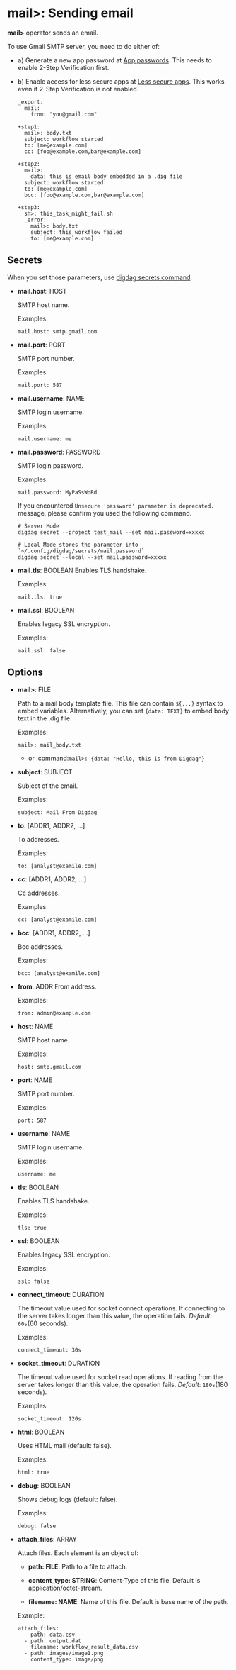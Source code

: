 # mail>: Sending email

**mail>** operator sends an email.

To use Gmail SMTP server, you need to do either of:

* a) Generate a new app password at [App passwords](https://security.google.com/settings/security/apppasswords). This needs to enable 2-Step Verification first.

* b) Enable access for less secure apps at [Less secure apps](https://www.google.com/settings/security/lesssecureapps). This works even if 2-Step Verification is not enabled.

      _export:
        mail:
          from: "you@gmail.com"

      +step1:
        mail>: body.txt
        subject: workflow started
        to: [me@example.com]
        cc: [foo@example.com,bar@example.com]

      +step2:
        mail>:
          data: this is email body embedded in a .dig file
        subject: workflow started
        to: [me@example.com]
        bcc: [foo@example.com,bar@example.com]

      +step3:
        sh>: this_task_might_fail.sh
        _error:
          mail>: body.txt
          subject: this workflow failed
          to: [me@example.com]

## Secrets

When you set those parameters, use [digdag secrets command](https://docs.digdag.io/command_reference.html#secrets).

* **mail.host**: HOST

  SMTP host name.

  Examples:

  ```
  mail.host: smtp.gmail.com
  ```

* **mail.port**: PORT

  SMTP port number.

  Examples:

  ```
  mail.port: 587
  ```

* **mail.username**: NAME

  SMTP login username.

  Examples:

  ```
  mail.username: me
  ```

* **mail.password**: PASSWORD

  SMTP login password.

  Examples:

  ```
  mail.password: MyPaSsWoRd
  ```
  
  If you encountered `Unsecure 'password' parameter is deprecated.` message, please confirm you used the following command.
  
  ```
  # Server Mode
  digdag secret --project test_mail --set mail.password=xxxxx
  
  # Local Mode stores the parameter into `~/.config/digdag/secrets/mail.password`
  digdag secret --local --set mail.password=xxxxx
  ```

* **mail.tls**: BOOLEAN
  Enables TLS handshake.

  Examples:

  ```
  mail.tls: true
  ```

* **mail.ssl**: BOOLEAN

  Enables legacy SSL encryption.

  Examples:

  ```
  mail.ssl: false
  ```

## Options

* **mail>**: FILE

  Path to a mail body template file. This file can contain `${...}` syntax to embed variables.
  Alternatively, you can set `{data: TEXT}` to embed body text in the .dig file.

  Examples:

  ```
  mail>: mail_body.txt
  ```

  * or :command:`mail>: {data: "Hello, this is from Digdag"}`

* **subject**: SUBJECT

  Subject of the email.

  Examples:

  ```
  subject: Mail From Digdag
  ```

* **to**: [ADDR1, ADDR2, ...]

  To addresses.

  Examples:

  ```
  to: [analyst@examile.com]
  ```

* **cc**: [ADDR1, ADDR2, ...]

  Cc addresses.

  Examples:

  ```
  cc: [analyst@examile.com]
  ```

* **bcc**: [ADDR1, ADDR2, ...]

  Bcc addresses.

  Examples:

  ```
  bcc: [analyst@examile.com]
  ```

* **from**: ADDR
  From address.

  Examples:

  ```
  from: admin@example.com
  ```

* **host**: NAME

  SMTP host name.

  Examples:

  ```
  host: smtp.gmail.com
  ```

* **port**: NAME

  SMTP port number.

  Examples:

  ```
  port: 587
  ```

* **username**: NAME

  SMTP login username.

  Examples:

  ```
  username: me
  ```

* **tls**: BOOLEAN

  Enables TLS handshake.

  Examples:

  ```
  tls: true
  ```

* **ssl**: BOOLEAN

  Enables legacy SSL encryption.

  Examples:

  ```
  ssl: false
  ```

* **connect_timeout**: DURATION

  The timeout value used for socket connect operations. If connecting to the server takes longer than this value, the operation fails. *Default*: `60s`(60 seconds).

  Examples:

  ```
  connect_timeout: 30s
  ```

* **socket_timeout**: DURATION

  The timeout value used for socket read operations. If reading from the server takes longer than this value, the operation fails. *Default*: `180s`(180 seconds).

  Examples:

  ```
  socket_timeout: 120s
  ```

* **html**: BOOLEAN

  Uses HTML mail (default: false).

  Examples:

  ```
  html: true
  ```

* **debug**: BOOLEAN

  Shows debug logs (default: false).

  Examples:

  ```
  debug: false
  ```

* **attach_files**: ARRAY

  Attach files. Each element is an object of:

  * **path: FILE**: Path to a file to attach.

  * **content_type: STRING**: Content-Type of this file. Default is application/octet-stream.

  * **filename: NAME**: Name of this file. Default is base name of the path.

  Example:

      attach_files:
        - path: data.csv
        - path: output.dat
          filename: workflow_result_data.csv
        - path: images/image1.png
          content_type: image/png

